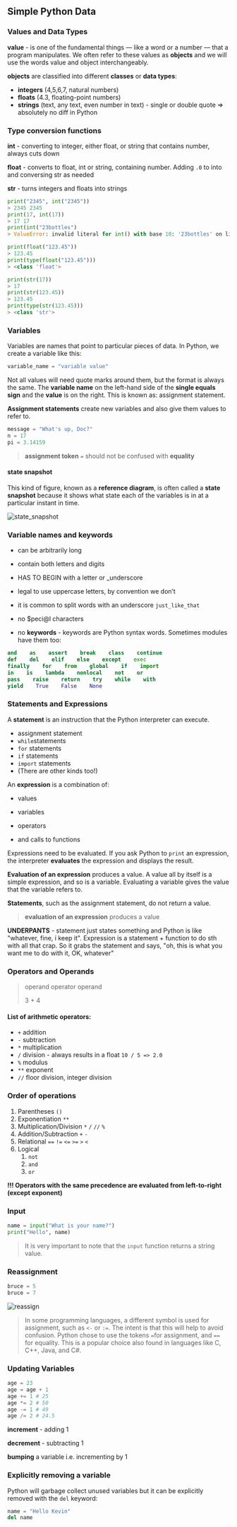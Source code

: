 ## Simple Python Data

### Values and Data Types

**value** - is one of the fundamental things — like a word or a number — that a program manipulates. We often refer to these values as **objects** and we will use the words value and object interchangeably.

**objects** are classified into different **classes** or **data types**:

* **integers** \(4,5,6,7, natural numbers\)
* **floats** \(4.3, floating-point numbers\)
* **strings** \(text, any text, even number in text\) - single or double quote =&gt; absolutely no diff in Python

### Type conversion functions

**int** - converting to integer, either float, or string that contains number, always cuts down

**float** - converts to float, int or string, containing number. Adding `.0`  to into and conversing str as needed

**str** - turns integers and floats into strings

```python
print("2345", int("2345"))
> 2345 2345
print(17, int(17))
> 17 17
print(int("23bottles")
> ValueError: invalid literal for int() with base 10: '23bottles' on line 5

print(float("123.45"))
> 123.45
print(type(float("123.45")))
> <class 'float'>

print(str(17))
> 17
print(str(123.45))
> 123.45
print(type(str(123.45)))
> <class 'str'>
```

### Variables

Variables are names that point to particular pieces of data. In Python, we create a variable like this:

```python
variable_name = "variable value"
```

Not all values will need quote marks around them, but the format is always the same. The **variable name** on the left-hand side of the **single equals sign** and the **value** is on the right. This is known as: assignment statement.

**Assignment statements** create new variables and also give them values to refer to.

```python
message = "What's up, Doc?"
n = 17
pi = 3.14159
```

> **assignment token** `=`  should not be confused with **equality**

#### state snapshot

This kind of figure, known as a **reference diagram**, is often called a **state snapshot** because it shows what state each of the variables is in at a particular instant in time.

![state\_snapshot](images/state_snapshot.png)

### Variable names and keywords

* can be arbitrarily long

* contain both letters and digits

* HAS TO BEGIN with a letter or \_underscore

* legal to use uppercase letters, by convention we don’t

* it is common to split words with an underscore `just_like_that`

* no $peci@l characters

* no **keywords** - keywords are Python syntax words. Sometimes modules have them too:

```python
and    as    assert    break    class    continue
def    del    elif    else    except    exec
finally    for    from    global    if    import
in    is    lambda    nonlocal    not    or
pass    raise    return    try    while    with
yield    True    False    None
```

### Statements and Expressions

A **statement** is an instruction that the Python interpreter can execute.

* assignment statement
* `while`statements
* `for` statements
* `if` statements
* `import` statements
* \(There are other kinds too!\)

An **expression** is a combination of:

* values

* variables

* operators

* and calls to functions

Expressions need to be evaluated. If you ask Python to `print` an expression, the interpreter **evaluates** the expression and displays the result.

**Evaluation of an expression** produces a value. A value all by itself is a simple expression, and so is a variable. Evaluating a variable gives the value that the variable refers to.

**Statements**, such as the assignment statement, do not return a value.

> **evaluation of an expression** produces a value

**UNDERPANTS** - statement just states something and Python is like "whatever, fine, i keep it". Expression is a statement + function to do sth with all that crap. So it grabs the statement and says, "oh, this is what you want me to do with it, OK, whatever"

### Operators and Operands

> operand operator operand
>
> 3                   +              4

#### List of arithmetic operators:

* `+` addition
* `-` subtraction
* `*` multiplication
* `/` division - always results in a float `10 / 5 => 2.0`
* `%` modulus
* `**` exponent
* `//` floor division, integer division

### Order of operations

1. Parentheses `()`
2. Exponentiation `**`
3. Multiplication/Division `*` `/` `//` `%`
4. Addition/Subtraction `+` `-`
5. Relational `==` `!=` `<=` `>=` `>` `<`
6. Logical
   1. `not`
   2. `and`
   3. `or`

**!!! Operators with the same precedence are evaluated from left-to-right \(except exponent\)**

### Input

```python
name = input("What is your name?")
print("Hello", name)
```

> It is very important to note that the `input` function returns a string value.

### Reassignment

```python
bruce = 5
bruce = 7
```

![reassign](images/reassign.png)

> In some programming languages, a different symbol is used for assignment, such as `<-` or `:=`. The intent is that this will help to avoid confusion. Python chose to use the tokens `=`for assignment, and `==` for equality. This is a popular choice also found in languages like C, C++, Java, and C\#.

### Updating Variables

```python
age = 23 
age = age + 1
age += 1 # 25
age *= 2 # 50
age -= 1 # 49
age /= 2 # 24.5
```

**increment** - adding 1

**decrement** - subtracting 1

**bumping** a variable  i.e. incrementing by 1

### Explicitly removing a variable

Python will garbage collect unused variables but it can be explicitly removed with the `del` keyword:

```python
name = "Hello Kevin"
del name
```

